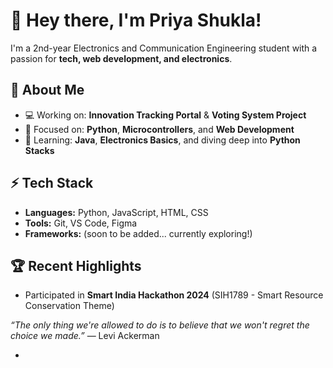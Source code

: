 # 👋 Hey there, I'm Priya Shukla!

I'm a 2nd-year Electronics and Communication Engineering student with a passion for **tech, web development, and electronics**.

## 🚀 About Me
- 💻 Working on: **Innovation Tracking Portal** & **Voting System Project**
- 🎯 Focused on: **Python**, **Microcontrollers**, and **Web Development**
- 🌱 Learning: **Java**, **Electronics Basics**, and diving deep into **Python Stacks**

## ⚡ Tech Stack
- **Languages:** Python, JavaScript, HTML, CSS
- **Tools:** Git, VS Code, Figma
- **Frameworks:** (soon to be added... currently exploring!)

## 🏆 Recent Highlights
- Participated in **Smart India Hackathon 2024** (SIH1789 - Smart Resource Conservation Theme)
  

*“The only thing we're allowed to do is to believe that we won't regret the choice we made.”* — Levi Ackerman

- 

<!---
Dazai-02/Dazai-02 is a ✨ special ✨ repository because its `README.md` (this file) appears on your GitHub profile.
You can click the Preview link to take a look at your changes.
--->
